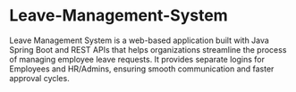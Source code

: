 # Leave-Management-System
Leave Management System is a web-based application built with Java Spring Boot and REST APIs that helps organizations streamline the process of managing employee leave requests. It provides separate logins for Employees and HR/Admins, ensuring smooth communication and faster approval cycles.
